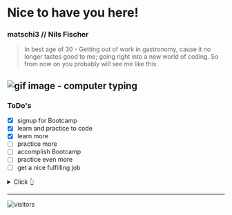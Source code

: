 # Nice to have you here!
### matschi3 // Nils Fischer
> In best age of 30 - 
> Getting out of work in gastronomy, cause it no longer tastes good to me; going right into a new world of coding.
> So from now on you probably will see me like this:

![gif image - computer typing](https://media.giphy.com/media/ZVik7pBtu9dNS/giphy.gif)
---
### ToDo's ###
- [x] signup for Bootcamp
- [x] learn and practice to code
- [x] learn more
- [ ] practice more
- [ ] accomplish Bootcamp
- [ ] practice even more
- [ ] get a nice fulfilling job

<details>
  <summary>Click 👆</summary>
  <pre>
  🤷‍♂️ Thanks
  </pre>
</details>

---

![visitors](https://visitor-badge.glitch.me/badge?page_id=${matschi3}.${matschi3}&left_color=blue&right_color=yellow)
